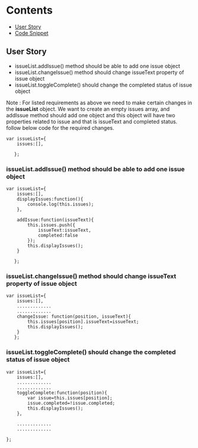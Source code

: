 # Contents

* [User Story](#user-story)
* [Code Snippet](#code-snippet)

## User Story
- issueList.addIssue() method should be able to add one issue object
- issueList.changeIssue() method should change issueText property of issue object
- issueList.toggleComplete() should change the completed status of issue object

Note :  For listed requirements as above we need to make certain changes in the **issueList** object. We want to create an empty issues
array, and addIssue method should add one object and this object will have two properties related to issue and that is issueText and completed status.
follow below code for the required changes. 
```
var issueList={
    issues:[],
  
   };
```
### issueList.addIssue() method should be able to add one issue object
```
var issueList={
    issues:[],
    displayIssues:function(){
        console.log(this.issues);
    },
    
    addIssue:function(issueText){
        this.issues.push({
            issueText:issueText,
            completed:false
        });
        this.displayIssues();
    }
  
   };
```
### issueList.changeIssue() method should change issueText property of issue object
```
var issueList={
    issues:[],  
    .............
    .............    
    changeIssue: function(position, issueText){
        this.issues[position].issueText=issueText;
        this.displayIssues();
    }
   };
```
### issueList.toggleComplete() should change the completed status of issue object
```
var issueList={
    issues:[],
    .............
    .............
    toggleComplete:function(position){
        var issue=this.issues[position];
        issue.completed=!issue.completed;
        this.displayIssues();
    },
    
    .............
    .............
    
};
```


